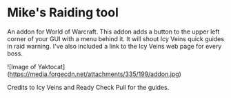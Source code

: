 # Mike's Raiding tool
An addon for World of Warcraft.
This addon adds a button to the upper left corner of your GUI with a menu behind it.
It will shout Icy Veins quick guides in raid warning. I've also included a link to the Icy Veins web page for every boss.

![Image of Yaktocat]
(https://media.forgecdn.net/attachments/335/199/addon.jpg)

Credits to Icy Veins and Ready Check Pull for the guides.